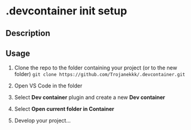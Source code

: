 # .devcontainer init setup

## Description

## Usage

1. Clone the repo to the folder containing your project (or to the new folder)
```git clone https://github.com/Trojanekkk/.devcontainer.git```

2. Open VS Code in the folder

3. Select __Dev container__ plugin and create a new __Dev container__

4. Select __Open current folder in Container__

5. Develop your project...